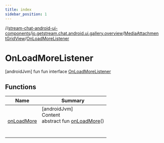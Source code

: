 ```yaml
---
title: index
sidebar_position: 1
---
```

//[stream-chat-android-ui-components](../../../../index.md)/[io.getstream.chat.android.ui.gallery.overview](../../index.md)/[MediaAttachmentGridView](../index.md)/[OnLoadMoreListener](index.md)



# OnLoadMoreListener  
 [androidJvm] fun fun interface [OnLoadMoreListener](index.md)   


## Functions  
  
|  Name |  Summary | 
|---|---|
| <a name="io.getstream.chat.android.ui.gallery.overview/MediaAttachmentGridView.OnLoadMoreListener/onLoadMore/#/PointingToDeclaration/"></a>[onLoadMore](onLoadMore.md)| <a name="io.getstream.chat.android.ui.gallery.overview/MediaAttachmentGridView.OnLoadMoreListener/onLoadMore/#/PointingToDeclaration/"></a>[androidJvm]  <br/>Content  <br/>abstract fun [onLoadMore](onLoadMore.md)()  <br/><br/><br/>|

